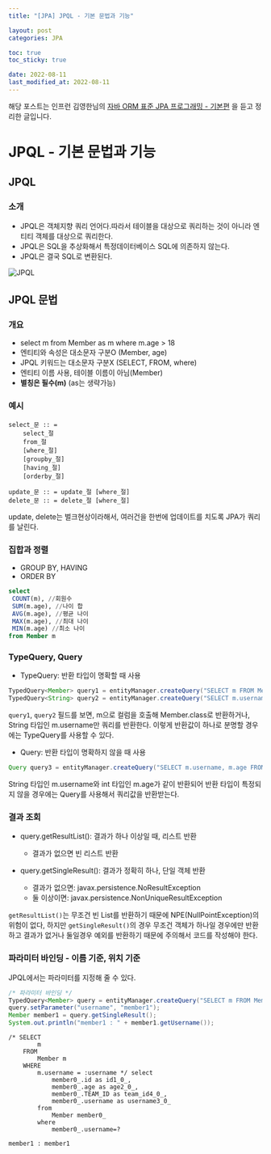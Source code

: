 ```yaml
---
title: "[JPA] JPQL - 기본 문법과 기능"

layout: post
categories: JPA

toc: true
toc_sticky: true

date: 2022-08-11
last_modified_at: 2022-08-11
---
```


해당 포스트는 인프런 김영한님의 [자바 ORM 표준 JPA 프로그래밍 - 기본편](https://www.inflearn.com/course/ORM-JPA-Basic/dashboard) 을 듣고 정리한 글입니다.

# JPQL - 기본 문법과 기능

## JPQL

### 소개

- JPQL은 객체지향 쿼리 언어다.따라서 테이블을 대상으로 쿼리하는 것이 아니라 엔티티 객체를 대상으로 쿼리한다.
- JPQL은 SQL을 추상화해서 특정데이터베이스 SQL에 의존하지 않는다.
- JPQL은 결국 SQL로 변환된다.

![JPQL]({{site.url}}/public/image/2022/2022-08/11-jpa001.png)

## JPQL 문법

### 개요

- select m from Member as m where m.age > 18
- 엔티티와 속성은 대소문자 구분O (Member, age)
- JPQL 키워드는 대소문자 구분X (SELECT, FROM, where)
- 엔티티 이름 사용, 테이블 이름이 아님(Member)
- **별칭은 필수(m)** (as는 생략가능)

### 예시

```text
select_문 :: =
    select_절
    from_절
    [where_절]
    [groupby_절]
    [having_절]
    [orderby_절]

update_문 :: = update_절 [where_절]
delete_문 :: = delete_절 [where_절]
```

update, delete는 벌크현상이라해서, 여러건을 한번에 업데이트를 치도록 JPA가 쿼리를 날린다.

### 집합과 정렬

- GROUP BY, HAVING
- ORDER BY

```sql
select
 COUNT(m), //회원수
 SUM(m.age), //나이 합
 AVG(m.age), //평균 나이
 MAX(m.age), //최대 나이
 MIN(m.age) //최소 나이
from Member m
```

### TypeQuery, Query

- TypeQuery: 반환 타입이 명확할 때 사용

```java
TypedQuery<Member> query1 = entityManager.createQuery("SELECT m FROM Member m", Member.class);
TypedQuery<String> query2 = entityManager.createQuery("SELECT m.username FROM Member m", String.class);
```

`query1`, `query2` 필드를 보면, m으로 컬럼을 호출해 Member.class로 반환하거나, String 타입인 m.username만 쿼리를 반환한다. 이렇게 반환값이 하나로 분명할 경우에는 TypeQuery를 사용할 수 있다.

- Query: 반환 타입이 명확하지 않을 때 사용

```java
Query query3 = entityManager.createQuery("SELECT m.username, m.age FROM Member m");
```

String 타입인 m.username와 int 타입인 m.age가 같이 반환되어 반환 타입이 특정되지 않을 경우에는 Query를 사용해서 쿼리값을 반환받는다.

### 결과 조회

- query.getResultList(): 결과가 하나 이상일 때, 리스트 반환

  - 결과가 없으면 빈 리스트 반환

- query.getSingleResult(): 결과가 정확히 하나, 단일 객체 반환

  - 결과가 없으면: javax.persistence.NoResultException
  - 둘 이상이면: javax.persistence.NonUniqueResultException

`getResultList()`는 무조건 빈 List를 반환하기 때문에 NPE(NullPointException)의 위험이 없다,
하지만 `getSingleResult()`의 경우 무조건 객체가 하나일 경우에만 반환하고 결과가 없거나 둘일경우 예외를 반환하기 때문에 주의해서 코드를 작성해야 한다.

### 파라미터 바인딩 - 이름 기준, 위치 기준

JPQL에서는 파라미터를 지정해 줄 수 있다.

```java
/* 파라미터 바인딩 */
TypedQuery<Member> query = entityManager.createQuery("SELECT m FROM Member m WHERE m.username = :username", Member.class);
query.setParameter("username", "member1");
Member member1 = query.getSingleResult();
System.out.println("member1 : " + member1.getUsername());
```

```shell
/* SELECT
        m
    FROM
        Member m
    WHERE
        m.username = :username */ select
            member0_.id as id1_0_,
            member0_.age as age2_0_,
            member0_.TEAM_ID as team_id4_0_,
            member0_.username as username3_0_
        from
            Member member0_
        where
            member0_.username=?

member1 : member1
```
